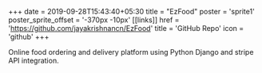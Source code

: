 +++
date =  2019-09-28T15:43:40+05:30
title = "EzFood"
poster = 'sprite1'
poster_sprite_offset = '-370px -10px'
[[links]]
href = 'https://github.com/jayakrishnancn/EzFood'
title = 'GitHub Repo'
icon = 'github'
+++

Online food ordering and delivery platform using Python Django and stripe API integration.


